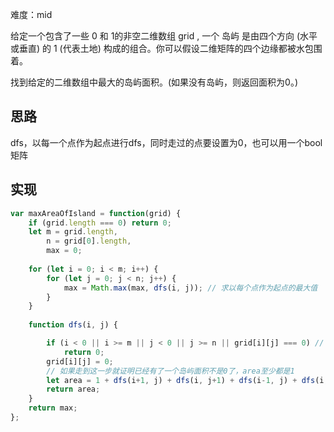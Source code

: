 难度：mid

给定一个包含了一些 0 和 1的非空二维数组 grid , 一个 岛屿 是由四个方向 (水平或垂直) 的 1 (代表土地) 构成的组合。你可以假设二维矩阵的四个边缘都被水包围着。

找到给定的二维数组中最大的岛屿面积。(如果没有岛屿，则返回面积为0。)

## 思路
dfs，以每一个点作为起点进行dfs，同时走过的点要设置为0，也可以用一个bool矩阵

## 实现
```javascript
var maxAreaOfIsland = function(grid) {
    if (grid.length === 0) return 0;
    let m = grid.length,
        n = grid[0].length,
        max = 0;
        
    for (let i = 0; i < m; i++) {
        for (let j = 0; j < n; j++) {
            max = Math.max(max, dfs(i, j)); // 求以每个点作为起点的最大值
        }
    }
    
    function dfs(i, j) {

        if (i < 0 || i >= m || j < 0 || j >= n || grid[i][j] === 0) // 设置边界值
            return 0;
        grid[i][j] = 0;
        // 如果走到这一步就证明已经有了一个岛屿面积不是0了，area至少都是1
        let area = 1 + dfs(i+1, j) + dfs(i, j+1) + dfs(i-1, j) + dfs(i, j-1);
        return area;
    }
    return max;
};
```
